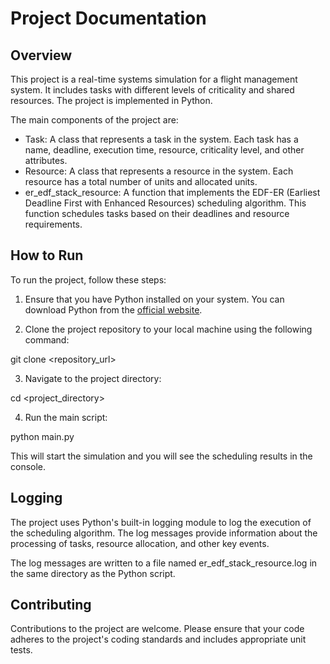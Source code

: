 # Project Documentation

## Overview

This project is a real-time systems simulation for a flight management system. It includes tasks with different levels of criticality and shared resources. The project is implemented in Python.

The main components of the project are:

- Task: A class that represents a task in the system. Each task has a name, deadline, execution time, resource, criticality level, and other attributes.
- Resource: A class that represents a resource in the system. Each resource has a total number of units and allocated units.
- er_edf_stack_resource: A function that implements the EDF-ER (Earliest Deadline First with Enhanced Resources) scheduling algorithm. This function schedules tasks based on their deadlines and resource requirements.

## How to Run

To run the project, follow these steps:

1. Ensure that you have Python installed on your system. You can download Python from the [official website](https://www.python.org/downloads/).

2. Clone the project repository to your local machine using the following command:

git clone <repository_url>

3. Navigate to the project directory:

cd <project_directory>

4. Run the main script:

python main.py

This will start the simulation and you will see the scheduling results in the console.

## Logging

The project uses Python's built-in logging module to log the execution of the scheduling algorithm. The log messages provide information about the processing of tasks, resource allocation, and other key events.

The log messages are written to a file named er_edf_stack_resource.log in the same directory as the Python script.

## Contributing

Contributions to the project are welcome. Please ensure that your code adheres to the project's coding standards and includes appropriate unit tests.